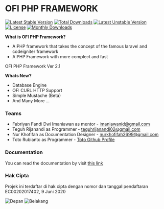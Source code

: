 # OFI PHP FRAMEWORK

[![Latest Stable Version](https://poser.pugx.org/ofitech/ofi-php-framework/v/stable)](https://packagist.org/packages/ofitech/ofi-php-framework)
[![Total Downloads](https://poser.pugx.org/ofitech/ofi-php-framework/downloads)](https://packagist.org/packages/ofitech/ofi-php-framework)
[![Latest Unstable Version](https://poser.pugx.org/ofitech/ofi-php-framework/v/unstable)](https://packagist.org/packages/ofitech/ofi-php-framework)
[![License](https://poser.pugx.org/ofitech/ofi-php-framework/license)](https://packagist.org/packages/ofitech/ofi-php-framework)
[![Monthly Downloads](https://poser.pugx.org/ofitech/ofi-php-framework/d/monthly)](https://packagist.org/packages/ofitech/ofi-php-framework)

<b>What is OFI PHP Framework?</b>

<ul>
    <li> A PHP framework that takes the concept of the famous laravel and codeigniter framework </li>
    <li> A PHP Framework with more complect and fast
</ul>

OFI PHP Framework Ver 2.1

<b>Whats New?</b>
<ul>
    <li>Database Engine</li>
    <li>OFI CURL HTTP Support</li>
    <li>Simple Mustache (Beta)</li>
    <li>And Many More ...</li>
</ul>

### Teams 
<ul>
    <li>
        Fabriyan Fandi Dwi Imaniawan as mentor - <a href="mailto:imaniawanid@gmail.com">imaniawanid@gmail.com </a>
    </li>
    <li>
        Teguh Rijanandi as Programmer - <a href="mailto:teguhrijanandi02@gmail.com">teguhrijanandi02@gmail.com </a>
    </li>
    <li>
        Nur Khofifah as Documentation Designer - <a href="mailto:nurkhofifah2699@gmail.com">nurkhofifah2699@gmail.com </a>
    </li>
    <li>
        Toto Rubianto as Programmer - <a href="https://github.com/totorubianto">Toto Github Profile</a>
    </li>
</ul>

### Documentation
You can read the documentation by visit <a href="#">this link</a>

### Hak Cipta
Projek ini terdaftar di hak cipta dengan nomor dan tanggal pendaftaran EC00202017402, 9 Juni 2020

![Depan](https://user-images.githubusercontent.com/43981051/93293123-75a37300-f811-11ea-8350-0173f264403a.jpg)
![Belakang](https://user-images.githubusercontent.com/43981051/93293135-7b00bd80-f811-11ea-9c03-9387484d8edb.jpg)

